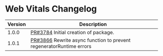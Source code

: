 # Web Vitals Changelog

| Version | Description |
|---------|-------------|
| 1.0.0   | [PR#3784](https://github.com/bbc/psammead/pull/3784) Initial creation of package. |
| 1.0.1   | [PR#3866](https://github.com/bbc/psammead/pull/3866) Rewrite async function to prevent regeneratorRuntime errors |

